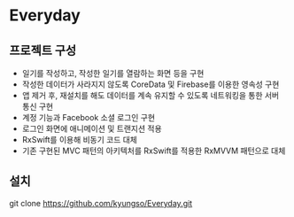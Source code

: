 # Everyday

## 프로젝트 구성
- 일기를 작성하고, 작성한 일기를 열람하는 화면 등을 구현
- 작성한 데이터가 사라지지 않도록 CoreData 및 Firebase를 이용한 영속성 구현
- 앱 제거 후, 재설치를 해도 데이터를 계속 유지할 수 있도록 네트워킹을 통한 서버 통신 구현
- 계정 기능과 Facebook 소셜 로그인 구현
- 로그인 화면에 애니메이션 및 트랜지션 적용
- RxSwift를 이용해 비동기 코드 대체
- 기존 구현된 MVC 패턴의 아키텍처를 RxSwift를 적용한 RxMVVM 패턴으로 대체

## 설치
git clone https://github.com/kyungso/Everyday.git